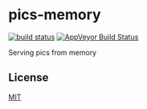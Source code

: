 # pics-memory

[![build status](http://img.shields.io/travis/Balou9/pics-memory.svg?style=flat)](https://travis-ci.org/Balou9/pics-memory) [![AppVeyor Build Status](https://ci.appveyor.com/api/projects/status/github/Balou9/pics-memory?branch=master&svg=true)](https://ci.appveyor.com/project/Balou9/pics-memory)

Serving pics from memory

## License

[MIT](./license.md)
